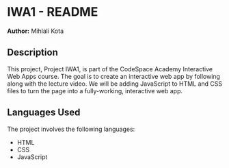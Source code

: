 # IWA1 - README

**Author:** Mihlali Kota

## Description

This project, Project IWA1, is part of the CodeSpace Academy Interactive Web Apps course. The goal is to create an interactive web app by following along with the lecture video. We will be adding JavaScript to HTML and CSS files to turn the page into a fully-working, interactive web app.

## Languages Used

The project involves the following languages:

- HTML
- CSS
- JavaScript
